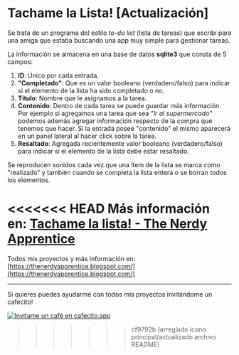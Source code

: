 # Tachame la Lista! [Actualización]

Se trata de un programa del estilo *to-do list* (lista de tareas) que escribí para una amiga que estaba buscando una app muy simple para gestionar tareas. 

La información se almacena en una base de datos **sqlite3**  que consta de 5 campos:

1. **ID**: Único por cada entrada.
2. **"Completado"**:  Que es un valor booleano (verdadero/falso) para indicar si el elemento de la lista ha sido completado o no. 
3. **Título**: Nombre que le asignamos a la tarea.
4. **Contenido**: Dentro de cada tarea se puede guardar más información. Por ejemplo si agregamos una tarea que sea *"Ir al supermercado"* podemos además agregar información respecto de la compra que tenemos que hacer. Si la entrada posee "contenido" el mismo aparecerá en un panel lateral al hacer click sobre la tarea.
5. **Resaltado**: Agregada recientemente valor booleano (verdadero/falso) para indicar si el elemento de la lista debe estar resaltado.

Se reproducen sonidos cada vez que una ítem de la lista se marca como "realizado" y también cuando se completa la lista entera o se borran todos los elementos.

<<<<<<< HEAD
Más información en: [Tachame la lista! - The Nerdy Apprentice](https://thenerdyapprentice.blogspot.com/2024/03/actualizacion-tachame-la-lista.html)
=======
Todos mis proyectos y más información en: [https://thenerdyapprentice.blogspot.com/](https://thenerdyapprentice.blogspot.com/) 

---
Si quieres puedes ayudarme con todos mis proyectos invitándome un cafecito!

[![Invitame un café en cafecito.app](https://cdn.cafecito.app/imgs/buttons/button_1.svg)](https://cafecito.app/thenerdyapprentice)
>>>>>>> cf9792b (arreglado icono principal/actualizado archivo README)
